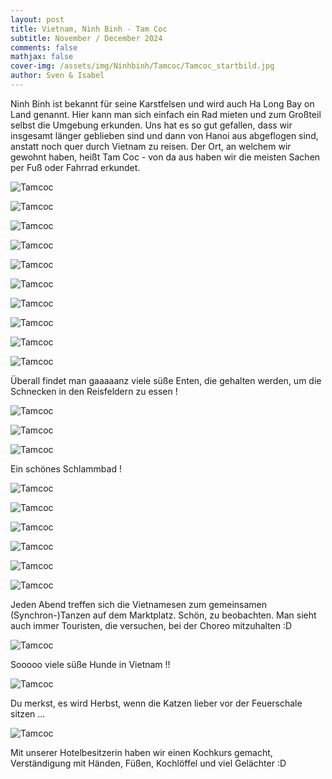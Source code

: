 ```yaml
---
layout: post
title: Vietnam, Ninh Binh - Tam Coc
subtitle: November / December 2024
comments: false
mathjax: false
cover-img: /assets/img/Ninhbinh/Tamcoc/Tamcoc_startbild.jpg
author: Sven & Isabel
---
```


Ninh Binh ist bekannt für seine Karstfelsen und wird auch Ha Long Bay on Land genannt. Hier kann man sich einfach ein Rad mieten und zum Großteil selbst die Umgebung erkunden.
Uns hat es so gut gefallen, dass wir insgesamt länger geblieben sind und dann von Hanoi aus abgeflogen sind, anstatt noch quer durch Vietnam zu reisen.
Der Ort, an welchem wir gewohnt haben, heißt Tam Coc - von da aus haben wir die meisten Sachen per Fuß oder Fahrrad erkundet.

![Tamcoc](/assets/img/Ninhbinh/Tamcoc/Tamcoc_1.jpg)

![Tamcoc](/assets/img/Ninhbinh/Tamcoc/Tamcoc_2.jpg)

![Tamcoc](/assets/img/Ninhbinh/Tamcoc/Tamcoc_3.jpg)

![Tamcoc](/assets/img/Ninhbinh/Tamcoc/Tamcoc_4.jpg)

![Tamcoc](/assets/img/Ninhbinh/Tamcoc/Tamcoc_5.jpg)

![Tamcoc](/assets/img/Ninhbinh/Tamcoc/Tamcoc_6.jpg)

![Tamcoc](/assets/img/Ninhbinh/Tamcoc/Tamcoc_7.jpg)

![Tamcoc](/assets/img/Ninhbinh/Tamcoc/Tamcoc_8.jpg)

![Tamcoc](/assets/img/Ninhbinh/Tamcoc/Tamcoc_9.jpg)

![Tamcoc](/assets/img/Ninhbinh/Tamcoc/Tamcoc_10.jpg)

Überall findet man gaaaaanz viele süße Enten, die gehalten werden, um die Schnecken in den Reisfeldern zu essen !

![Tamcoc](/assets/img/Ninhbinh/Tamcoc/Tamcoc_11.jpg)

![Tamcoc](/assets/img/Ninhbinh/Tamcoc/Tamcoc_12.jpg)

![Tamcoc](/assets/img/Ninhbinh/Tamcoc/Tamcoc_13.jpg)

Ein schönes Schlammbad !

![Tamcoc](/assets/img/Ninhbinh/Tamcoc/Tamcoc_14.jpg)

![Tamcoc](/assets/img/Ninhbinh/Tamcoc/Tamcoc_15.jpg)

![Tamcoc](/assets/img/Ninhbinh/Tamcoc/Tamcoc_16.jpg)

![Tamcoc](/assets/img/Ninhbinh/Tamcoc/Tamcoc_17.jpg)

![Tamcoc](/assets/img/Ninhbinh/Tamcoc/Tamcoc_18.jpg)

![Tamcoc](/assets/img/Ninhbinh/Tamcoc/Tamcoc_19.jpg)

Jeden Abend treffen sich die Vietnamesen zum gemeinsamen (Synchron-)Tanzen auf dem Marktplatz. Schön, zu beobachten. Man sieht auch immer Touristen, die versuchen, bei der Choreo mitzuhalten :D
 
![Tamcoc](/assets/img/Ninhbinh/Tamcoc/Tamcoc_20.jpg)

Sooooo viele süße Hunde in Vietnam !!

![Tamcoc](/assets/img/Ninhbinh/Tamcoc/Tamcoc_21.jpg)

Du merkst, es wird Herbst, wenn die Katzen lieber vor der Feuerschale sitzen ...

![Tamcoc](/assets/img/Ninhbinh/Tamcoc/Tamcoc_22.jpg)

Mit unserer Hotelbesitzerin haben wir einen Kochkurs gemacht, Verständigung mit Händen, Füßen, Kochlöffel und viel Gelächter :D
